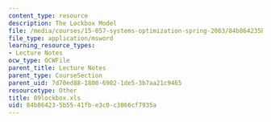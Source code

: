 ```yaml
---
content_type: resource
description: The Lockbox Model
file: /media/courses/15-057-systems-optimization-spring-2003/84b864235b5541fbe3c0c3866cf7935a_09lockbox.xls
file_type: application/msword
learning_resource_types:
- Lecture Notes
ocw_type: OCWFile
parent_title: Lecture Notes
parent_type: CourseSection
parent_uid: 7d70ed88-1800-6902-1de5-3b7aa21c9465
resourcetype: Other
title: 09lockbox.xls
uid: 84b86423-5b55-41fb-e3c0-c3866cf7935a
---
```

